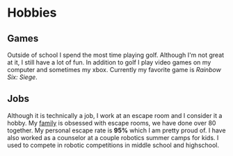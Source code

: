 # Hobbies

## Games
Outside of school I spend the most time playing golf. Although I'm not great at it, I still have a lot of fun. In addition to golf I play video games on my computer and sometimes my xbox. Currently my favorite game is *Rainbow Six: Siege*.

## Jobs
Although it is technically a job, I work at an escape room and I consider it a hobby. My [family](/AboutMe.md#family) is obsessed with escape rooms, we have done over 80 together. My personal escape rate is **95%** which I am pretty proud of. I have also worked as a counselor at a couple robotics summer camps for kids. I used to compete in robotic competitions in middle school and highschool.
